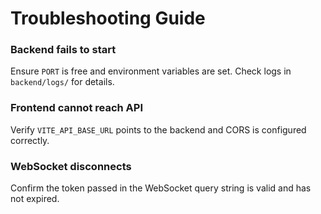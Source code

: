 # Troubleshooting Guide

### Backend fails to start
Ensure `PORT` is free and environment variables are set. Check logs in `backend/logs/` for details.

### Frontend cannot reach API
Verify `VITE_API_BASE_URL` points to the backend and CORS is configured correctly.

### WebSocket disconnects
Confirm the token passed in the WebSocket query string is valid and has not expired.
